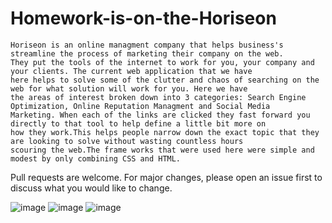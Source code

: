 # Homework-is-on-the-Horiseon

    Horiseon is an online managment company that helps business's streamline the process of marketing their company on the web.
    They put the tools of the internet to work for you, your company and your clients. The current web application that we have
    here helps to solve some of the clutter and chaos of searching on the web for what solution will work for you. Here we have 
    the areas of interest broken down into 3 categories: Search Engine Optimization, Online Reputation Managment and Social Media
    Marketing. When each of the links are clicked they fast forward you directly to that tool to help define a little bit more on 
    how they work.This helps people narrow down the exact topic that they are looking to solve without wasting countless hours 
    scouring the web.The frame works that were used here were simple and modest by only combining CSS and HTML.




  Pull requests are welcome. For major changes, please open an issue first to discuss what you would like to change.



![image](https://user-images.githubusercontent.com/73912705/99886449-9f5e8900-2c0a-11eb-8dba-5bfaba021b32.png)
![image](https://user-images.githubusercontent.com/73912705/99886463-b4d3b300-2c0a-11eb-9154-650b594ca313.png)
![image](https://user-images.githubusercontent.com/73912705/99886474-c87f1980-2c0a-11eb-8e8c-a5189dd4e677.png)

